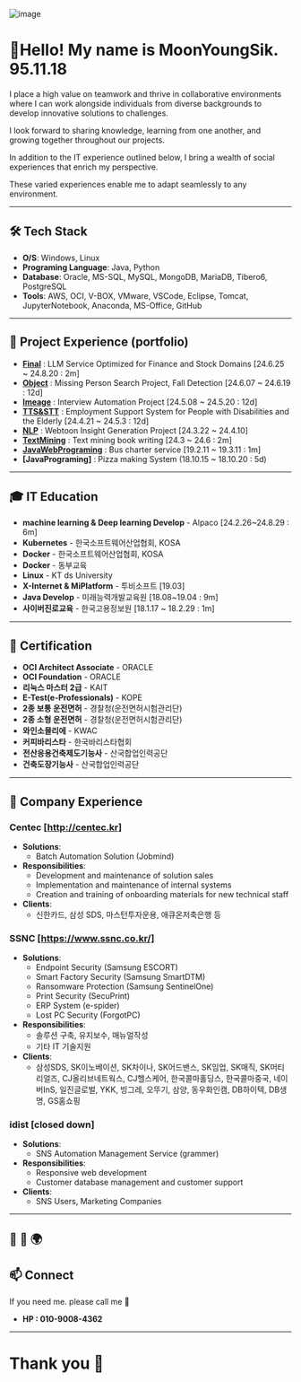 ![image](https://github.com/user-attachments/assets/81e60655-96a8-455b-864f-fc12dd15d15d) 
# 👋Hello! My name is MoonYoungSik. 95.11.18

I place a high value on teamwork and thrive in collaborative environments where I can work alongside individuals from diverse backgrounds to develop innovative solutions to challenges.

I look forward to sharing knowledge, learning from one another, and growing together throughout our projects.

In addition to the IT experience outlined below, I bring a wealth of social experiences that enrich my perspective.

These varied experiences enable me to adapt seamlessly to any environment.

---

## 🛠️ Tech Stack
- **O/S**: Windows, Linux
- **Programing Language**: Java, Python
- **Database**: Oracle, MS-SQL, MySQL, MongoDB, MariaDB, Tibero6, PostgreSQL
- **Tools**: AWS, OCI, V-BOX, VMware, VSCode, Eclipse, Tomcat, JupyterNotebook, Anaconda, MS-Office, GitHub

---

## 📂 Project Experience (portfolio)
- **[Final](https://github.com/YoungsikMoon/05.-InBest)** : LLM Service Optimized for Finance and Stock Domains [24.6.25 ~ 24.8.20 : 2m]
- **[Object](https://github.com/YoungsikMoon/04.-DarkInsight)** :  Missing Person Search Project, Fall Detection [24.6.07 ~ 24.6.19 : 12d]
- **[Imeage](https://github.com/YoungsikMoon/03.-Find_Imo)** : Interview Automation Project [24.5.08 ~ 24.5.20 : 12d]
- **[TTS&STT](https://github.com/YoungsikMoon/02.-FORS)** : Employment Support System for People with Disabilities and the Elderly [24.4.21 ~ 24.5.3 : 12d]
- **[NLP](https://github.com/YoungsikMoon/01.-alpha911)** : Webtoon Insight Generation Project [24.3.22 ~ 24.4.10]
- **[TextMining](https://github.com/YoungsikMoon/00.-Text-Mining/blob/main/%EB%A7%9B%EC%9E%88%EB%8A%94_%ED%85%8D%EC%8A%A4%ED%8A%B8%EB%B6%84%EC%84%9D_%EB%AC%B8%EC%98%81%EC%8B%9D.ipynb)** : Text mining book writing [24.3 ~ 24.6 : 2m]
- **[JavaWebPrograming](http://youtube.com/watch?v=BDou4zE-RDQ)** : Bus charter service [19.2.11 ~ 19.3.11 : 1m]
- **[JavaPrograming]** : Pizza making System (18.10.15 ~ 18.10.20 : 5d) 

---

## 🎓 IT Education
- **machine learning & Deep learning Develop** - Alpaco [24.2.26~24.8.29 : 6m]
- **Kubernetes** - 한국소프트웨어산업협회, KOSA 
- **Docker** - 한국소프트웨어산업협회, KOSA
- **Docker** - 동부교육
- **Linux** - KT ds University 
- **X-Internet & MiPlatform** - 투비소프트 [19.03]
- **Java Develop** - 미래능력개발교육원 [18.08~19.04 : 9m]
- **사이버진로교육** - 한국고용정보원 [18.1.17 ~ 18.2.29 : 1m]

---

## 📜 Certification
- **OCI Architect Associate** - ORACLE
- **OCI Foundation** - ORACLE
- **리눅스 마스터 2급** - KAIT
- **E-Test(e-Professionals)** - KOPE
- **2종 보통 운전면허** - 경찰청(운전면허시험관리단)
- **2종 소형 운전면허** - 경찰청(운전면허시험관리단)
- **와인소믈리에** - KWAC
- **커피바리스타** - 한국바리스타협회
- **전산응용건축제도기능사** - 산국합업인력공단
- **건축도장기능사** - 산국합업인력공단

---

## 👀 Company Experience

### Centec [http://centec.kr]
- **Solutions**:
  - Batch Automation Solution (Jobmind)
- **Responsibilities**:
  - Development and maintenance of solution sales
  - Implementation and maintenance of internal systems
  - Creation and training of onboarding materials for new technical staff
- **Clients**:
  - 신한카드, 삼성 SDS, 마스턴투자운용, 애큐온저축은행 등

### SSNC [https://www.ssnc.co.kr/]
- **Solutions**: 
  - Endpoint Security (Samsung ESCORT)
  - Smart Factory Security (Samsung SmartDTM)
  - Ransomware Protection (Samsung SentinelOne)
  - Print Security (SecuPrint)
  - ERP System (e-spider)
  - Lost PC Security (ForgotPC)
- **Responsibilities**:
  - 솔루션 구축, 유지보수, 매뉴얼작성
  - 기타 IT 기술지원
- **Clients**:
  - 삼성SDS, SK이노베이션, SK차이나, SK어드밴스, SK임업, SK매직, SK머티리얼즈, CJ올리브네트웍스, CJ헬스케어, 한국콜마홀딩스, 한국콜마중국, 네이버InS, 일진글로벌, YKK, 빙그레, 오뚜기, 삼양, 동우화인캠, DB하이텍, DB생명, GS홈쇼핑

### idist [closed down]
- **Solutions**:
  - SNS Automation Management Service (grammer)
- **Responsibilities**:
  - Responsive web development
  - Customer database management and customer support
- **Clients**:
  - SNS Users, Marketing Companies
---

## 🌟 🌱  🌍
## 📫 Connect
If you need me. please call me 🤝
- **HP : 010-9008-4362**

---

# Thank you 💞️
